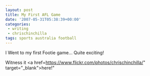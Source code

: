 ```yaml
---
layout: post
title: My First AFL Game
date: '2007-05-31T05:38:39+00:00'
categories:
 - writing
 - chrischinchilla
tags: sports australia football
---
```


I Went to my first Footie game... Quite exciting!

Witness it <a href=<https://www.flickr.com/photos/chrischinchilla/>" target="_blank">here</a>!"

